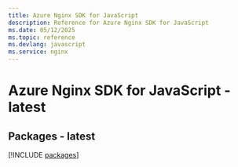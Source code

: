 ```yaml
---
title: Azure Nginx SDK for JavaScript
description: Reference for Azure Nginx SDK for JavaScript
ms.date: 05/12/2025
ms.topic: reference
ms.devlang: javascript
ms.service: nginx
---
```

# Azure Nginx SDK for JavaScript - latest
## Packages - latest
[!INCLUDE [packages](nginx-index.md)]